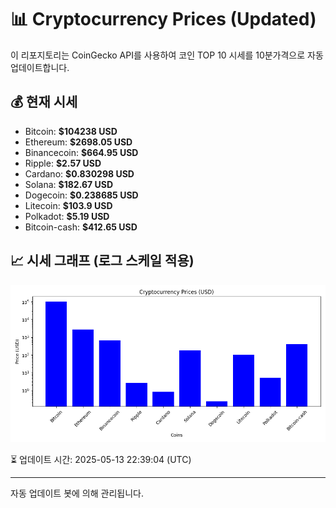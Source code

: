 
# 📊 Cryptocurrency Prices (Updated)

이 리포지토리는 CoinGecko API를 사용하여 코인 TOP 10 시세를 10분가격으로 자동 업데이트합니다.

## 💰 현재 시세
- Bitcoin: **$104238 USD**
- Ethereum: **$2698.05 USD**
- Binancecoin: **$664.95 USD**
- Ripple: **$2.57 USD**
- Cardano: **$0.830298 USD**
- Solana: **$182.67 USD**
- Dogecoin: **$0.238685 USD**
- Litecoin: **$103.9 USD**
- Polkadot: **$5.19 USD**
- Bitcoin-cash: **$412.65 USD**

## 📈 시세 그래프 (로그 스케일 적용)
![Crypto Prices](crypto_prices.png)

⏳ 업데이트 시간: 2025-05-13 22:39:04 (UTC)

---
자동 업데이트 봇에 의해 관리됩니다.
